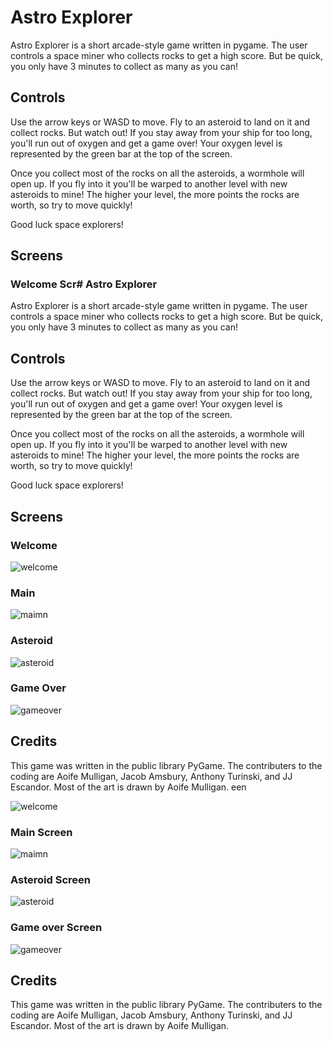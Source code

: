 # Astro Explorer

Astro Explorer is a short arcade-style game written in pygame. The user controls a space miner who collects rocks to get a high score. But be quick, you only have 3 minutes to collect as many as you can!

## Controls

Use the arrow keys or WASD to move. Fly to an asteroid to land on it and collect rocks. But watch out! If you stay away from your ship for too long, you'll run out of oxygen and get a game over! Your oxygen level is represented by the green bar at the top of the screen.

Once you collect most of the rocks on all the asteroids, a wormhole will open up. If you fly into it you'll be warped to another level with new asteroids to mine! The higher your level, the more points the rocks are worth, so try to move quickly!

Good luck space explorers!

## Screens

### Welcome Scr# Astro Explorer

Astro Explorer is a short arcade-style game written in pygame. The user controls a space miner who collects rocks to get a high score. But be quick, you only have 3 minutes to collect as many as you can!

## Controls

Use the arrow keys or WASD to move. Fly to an asteroid to land on it and collect rocks. But watch out! If you stay away from your ship for too long, you'll run out of oxygen and get a game over! Your oxygen level is represented by the green bar at the top of the screen.

Once you collect most of the rocks on all the asteroids, a wormhole will open up. If you fly into it you'll be warped to another level with new asteroids to mine! The higher your level, the more points the rocks are worth, so try to move quickly!

Good luck space explorers!

## Screens

### Welcome

![welcome](assets/Screenshot/welcome.png)

### Main

![maimn](assets/Screenshot/main.png)

### Asteroid

![asteroid](assets/Screenshot/asteroid.png)

### Game Over

![gameover](assets/Screenshot/gameover.png)


## Credits

This game was written in the public library PyGame. The contributers to the coding are Aoife Mulligan, Jacob Amsbury, Anthony Turinski, and JJ Escandor. Most of the art is drawn by Aoife Mulligan.
een

![welcome](assets/Screenshot/welcome.png)

### Main Screen

![maimn](assets/Screenshot/main.png)

### Asteroid Screen

![asteroid](assets/Screenshot/asteroid.png)

### Game over Screen

![gameover](assets/Screenshot/gameover.png)


## Credits

This game was written in the public library PyGame. The contributers to the coding are Aoife Mulligan, Jacob Amsbury, Anthony Turinski, and JJ Escandor. Most of the art is drawn by Aoife Mulligan.
